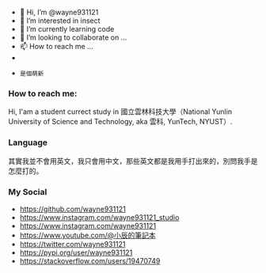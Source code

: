 - 👋 Hi, I’m @wayne931121
- 👀 I’m interested in insect
- 🌱 I’m currently learning code
- 💞️ I’m looking to collaborate on ...
- 📫 How to reach me ...
-     
-     是個萌新

<!---
wayne931121/wayne931121 is a ✨ special ✨ repository because its `README.md` (this file) appears on your GitHub profile.
You can click the Preview link to take a look at your changes.
--->

### How to reach me:

Hi, I'am a student currect study in 國立雲林科技大學（National Yunlin University of Science and Technology, aka 雲科, YunTech, NYUST）.

### Language

其實我並不會用英文，我只會用中文，那些英文都是我用手打出來的，別問我手是怎麼打的。

### My Social
- https://github.com/wayne931121
- https://www.instagram.com/wayne931121_studio
- https://www.instagram.com/wayne931121
- https://www.youtube.com/@小辰的筆記本
- https://twitter.com/wayne931121
- https://pypi.org/user/wayne931121
- https://stackoverflow.com/users/19470749
